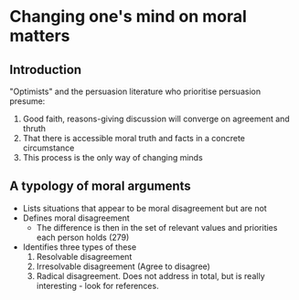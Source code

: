 ~~~

~~~

# Changing one's mind on moral matters

## Introduction

"Optimists" and the persuasion literature  who prioritise persuasion presume:
1. Good faith, reasons-giving discussion will converge on agreement and thruth
2. That there is accessible moral truth and facts in a concrete circumstance
3. This process is the only way of changing minds

## A typology of moral arguments

* Lists situations that appear to be moral disagreement but are not
* Defines moral disagreement
	* The difference is then in the set of relevant values and priorities each person holds (279)
* Identifies three types of these
	1. Resolvable disagreement
	2. Irresolvable disagreement (Agree to disagree)
	3. Radical disagreement. Does not address in total, but is really interesting - look for references.

